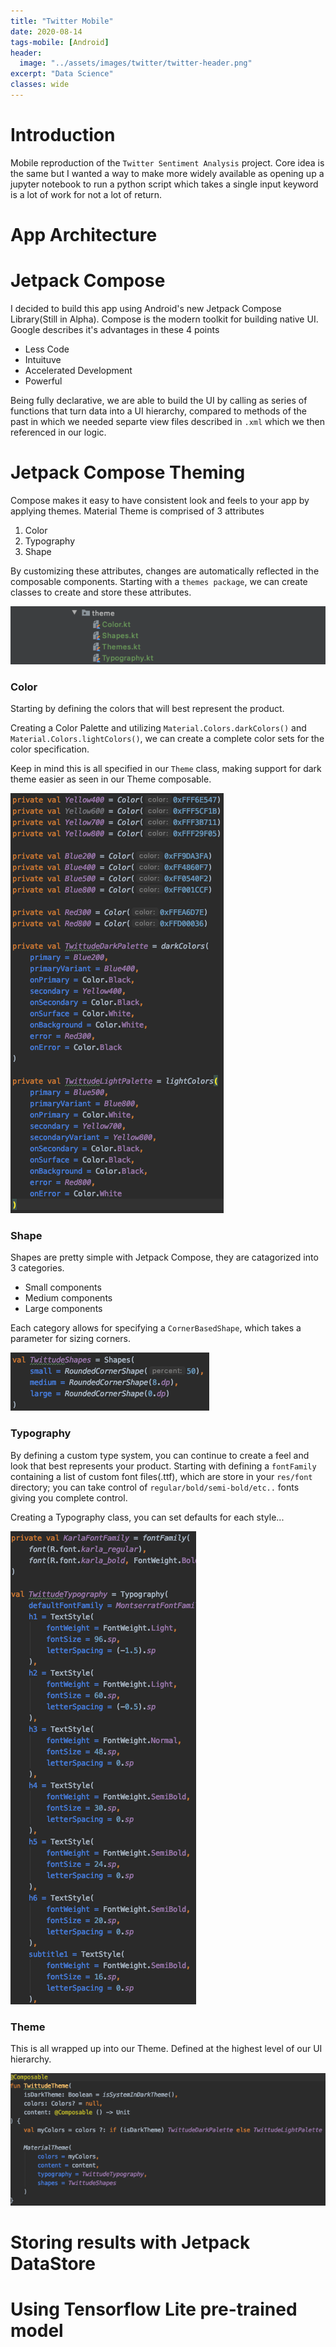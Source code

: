 ```yaml
---
title: "Twitter Mobile"
date: 2020-08-14
tags-mobile: [Android]
header:
  image: "../assets/images/twitter/twitter-header.png"
excerpt: "Data Science"
classes: wide
---
```

# Introduction

Mobile reproduction of the `Twitter Sentiment Analysis` project.
Core idea is the same but I wanted a way to make more widely available as opening up a jupyter notebook to run a python script which takes a single input keyword is a lot of work for not a lot of return.



# App Architecture


# Jetpack Compose

I decided to build this app using Android's new Jetpack Compose Library(Still in Alpha).
Compose is the modern toolkit for building native UI. Google describes it's advantages in these 4 points

* Less Code
* Intuituve
* Accelerated Development
* Powerful

Being fully declarative, we are able to build the UI by calling as series of functions that turn data into a UI hierarchy, compared to methods of the past in which we needed separte view files described in `.xml` which we then referenced in our logic.


# Jetpack Compose Theming

Compose makes it easy to have consistent look and feels to your app by applying themes.
Material Theme is comprised of 3 attributes

1. Color
2. Typography
3. Shape

By customizing these attributes, changes are automatically reflected in the composable components.
Starting with a `themes package`, we can create classes to create and store these attributes.

![](/assets/images/twitter_mobile/theme_package.png)


### Color

Starting by defining the colors that will best represent the product.

Creating a Color Palette and utilizing `Material.Colors.darkColors()` and `Material.Colors.lightColors()`, we can create a complete color sets for the color specification.

Keep in mind this is all specified in our `Theme` class, making support for dark theme easier as seen in our Theme composable.

![](/assets/images/twitter_mobile/color_palette.png)


### Shape

Shapes are pretty simple with Jetpack Compose, they are catagorized into 3 categories.
* Small components
* Medium components
* Large components

Each category allows for specifying a `CornerBasedShape`, which takes a parameter for sizing corners.

![](/assets/images/twitter_mobile/shapes.png)


### Typography

By defining a custom type system, you can continue to create a feel and look that best represents your product. Starting with defining a `fontFamily` containing a list of custom font files(.ttf), which are store in your `res/font` directory; you can take control of `regular/bold/semi-bold/etc..` fonts giving you complete control.

Creating a Typography class, you can set defaults for each style...

![](/assets/images/twitter_mobile/typography1.png)


### Theme

This is all wrapped up into our Theme. Defined at the highest level of our UI hierarchy.

![](/assets/images/twitter_mobile/theme.png)








# Storing results with Jetpack DataStore


# Using Tensorflow Lite pre-trained model
